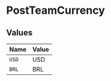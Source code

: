 # PostTeamCurrency


## Values

| Name  | Value |
| ----- | ----- |
| `USD` | USD   |
| `BRL` | BRL   |